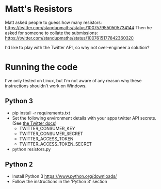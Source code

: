 # Matt's Resistors
Matt asked people to guess how many resistors: https://twitter.com/standupmaths/status/1007579550505734144
Then he asked for someone to collate the submissions: https://twitter.com/standupmaths/status/1007615177842360320

I'd like to play with the Twitter API, so why not over-engineer a solution?

# Running the code
I've only tested on Linux, but I'm not aware of any reason why these instructions shouldn't work on Windows.

## Python 3
- pip install -r requirements.txt
- Set the following environment details with your apps twitter API secrets. (See [the Twitter docs](https://developer.twitter.com/en/docs/basics/getting-started))
  - TWITTER_CONSUMER_KEY
  - TWITTER_CONSUMER_SECRET
  - TWITTER_ACCESS_TOKEN
  - TWITTER_ACCESS_TOKEN_SECRET
- python resistors.py

## Python 2
- Install Python 3 https://www.python.org/downloads/
- Follow the instructions in the 'Python 3' section

